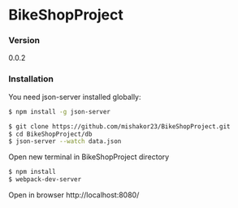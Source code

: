 # BikeShopProject

### Version
0.0.2

### Installation

You need json-server installed globally:

```sh
$ npm install -g json-server
```

```sh
$ git clone https://github.com/mishakor23/BikeShopProject.git
$ cd BikeShopProject/db
$ json-server --watch data.json
```
Open new terminal in BikeShopProject directory
```sh
$ npm install
$ webpack-dev-server
```

Open in browser http://localhost:8080/

